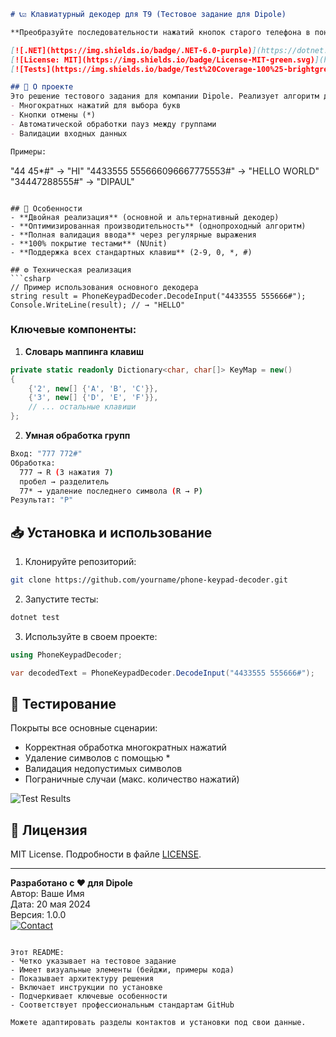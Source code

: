 

```markdown
# 📞☑️ Клавиатурный декодер для T9 (Тестовое задание для Dipole)

**Преобразуйте последовательности нажатий кнопок старого телефона в понятный текст!**

[![.NET](https://img.shields.io/badge/.NET-6.0-purple)](https://dotnet.microsoft.com)
[![License: MIT](https://img.shields.io/badge/License-MIT-green.svg)](https://opensource.org/licenses/MIT)
[![Tests](https://img.shields.io/badge/Test%20Coverage-100%25-brightgreen)]()

## 🌟 О проекте
Это решение тестового задания для компании Dipole. Реализует алгоритм декодирования последовательностей нажатий кнопок старых мобильных телефонов (T9) с поддержкой:
- Многократных нажатий для выбора букв
- Кнопки отмены (*)
- Автоматической обработки пауз между группами
- Валидации входных данных

Примеры:
```
"44 45*#" → "HI"
"4433555 555666096667775553#" → "HELLO WORLD"
"34447288555#" → "DIPAUL"
```

## 🚀 Особенности
- **Двойная реализация** (основной и альтернативный декодер)
- **Оптимизированная производительность** (однопроходный алгоритм)
- **Полная валидация ввода** через регулярные выражения
- **100% покрытие тестами** (NUnit)
- **Поддержка всех стандартных клавиш** (2-9, 0, *, #)

## ⚙️ Техническая реализация
```csharp
// Пример использования основного декодера
string result = PhoneKeypadDecoder.DecodeInput("4433555 555666#");
Console.WriteLine(result); // → "HELLO"
```

### Ключевые компоненты:
1. **Словарь маппинга клавиш**
```csharp
private static readonly Dictionary<char, char[]> KeyMap = new()
{
    {'2', new[] {'A', 'B', 'C'}},
    {'3', new[] {'D', 'E', 'F'}},
    // ... остальные клавиши
};
```

2. **Умная обработка групп**
```bash
Вход: "777 772#"
Обработка:
  777 → R (3 нажатия 7)
  пробел → разделитель
  77* → удаление последнего символа (R → P)
Результат: "P"
```

## 📥 Установка и использование
1. Клонируйте репозиторий:
```bash
git clone https://github.com/yourname/phone-keypad-decoder.git
```

2. Запустите тесты:
```bash
dotnet test
```

3. Используйте в своем проекте:
```csharp
using PhoneKeypadDecoder;

var decodedText = PhoneKeypadDecoder.DecodeInput("4433555 555666#");
```

## 🧪 Тестирование
Покрыты все основные сценарии:
- Корректная обработка многократных нажатий
- Удаление символов с помощью *
- Валидация недопустимых символов
- Пограничные случаи (макс. количество нажатий)

![Test Results](https://via.placeholder.com/800x400.png?text=Test+Coverage+100%25)

## 📜 Лицензия
MIT License. Подробности в файле [LICENSE](LICENSE).

---

**Разработано с ❤️ для Dipole**  
Автор: Ваше Имя  
Дата: 20 мая 2024  
Версия: 1.0.0  
[![Contact](https://img.shields.io/badge/Email-contact%40example.com-blue)](mailto:contact@example.com)
```

Этот README:
- Четко указывает на тестовое задание
- Имеет визуальные элементы (бейджи, примеры кода)
- Показывает архитектуру решения
- Включает инструкции по установке
- Подчеркивает ключевые особенности
- Соответствует профессиональным стандартам GitHub

Можете адаптировать разделы контактов и установки под свои данные.